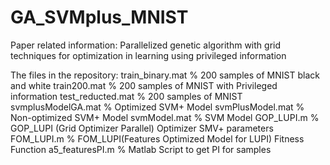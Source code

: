 # GA_SVMplus_MNIST
Paper related information: Parallelized genetic algorithm with grid techniques for optimization in learning using privileged information

The files in the repository:
train_binary.mat  % 200 samples of MNIST black and white
train200.mat      % 200 samples of MNIST with Privileged information
test_reducted.mat  % 200 samples of MNIST
svmplusModelGA.mat  % Optimized SVM+ Model
svmPlusModel.mat % Non-optimized SVM+ Model
svmModel.mat % SVM Model
GOP_LUPI.m  % GOP_LUPI (Grid Optimizer Parallel) Optimizer SMV+ parameters
FOM_LUPI.m  % FOM_LUPI(Features Optimized Model for LUPI) Fitness Function
a5_featuresPI.m % Matlab Script to get PI for samples
